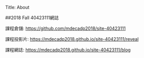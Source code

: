 Title: About

##2018 Fall 40423111網誌

課程倉儲: <a href="https://github.com/mdecadp2018/site-40423111">https://github.com/mdecadp2018/site-40423111</a>

課程投影片: <a href="https://mdecadp2018.github.io/site-40423111/reveal">https://mdecadp2018.github.io/site-40423111/reveal</a>

課程網誌: <a href="https://mdecadp2018.github.io/site-40423111/blog">https://mdecadp2018.github.io/site-40423111/blog</a>








